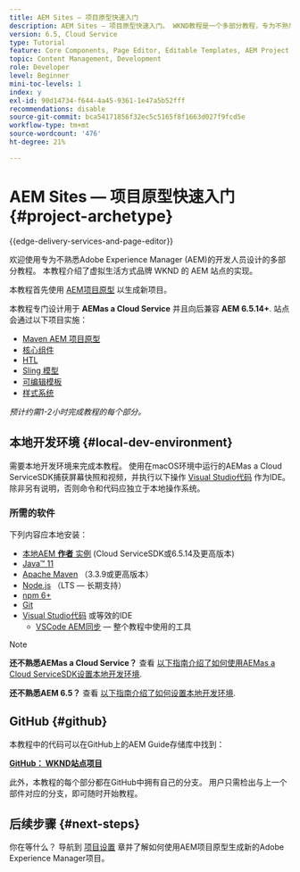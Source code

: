 ```yaml
---
title: AEM Sites — 项目原型快速入门
description: AEM Sites — 项目原型快速入门。 WKND教程是一个多部分教程，专为不熟悉Adobe Experience Manager的开发人员设计。 本教程介绍了虚拟生活方式品牌WKND的AEM站点的实施。 此教程涵盖了项目设置、maven原型、核心组件、可编辑模板、客户端库和组件开发等基本主题。
version: 6.5, Cloud Service
type: Tutorial
feature: Core Components, Page Editor, Editable Templates, AEM Project Archetype
topic: Content Management, Development
role: Developer
level: Beginner
mini-toc-levels: 1
index: y
exl-id: 90d14734-f644-4a45-9361-1e47a5b52fff
recommendations: disable
source-git-commit: bca54171856f32ec5c5165f8f1663d027f9fcd5e
workflow-type: tm+mt
source-wordcount: '476'
ht-degree: 21%

---
```


# AEM Sites — 项目原型快速入门 {#project-archetype}

{{edge-delivery-services-and-page-editor}}

欢迎使用专为不熟悉Adobe Experience Manager (AEM)的开发人员设计的多部分教程。 本教程介绍了虚拟生活方式品牌 WKND 的 AEM 站点的实现。

本教程首先使用 [AEM项目原型](https://experienceleague.adobe.com/docs/experience-manager-core-components/using/developing/archetype/overview.html) 以生成新项目。

本教程专门设计用于 **AEMas a Cloud Service** 并且向后兼容 **AEM 6.5.14+**. 站点会通过以下项目实施：

* [Maven AEM 项目原型](https://experienceleague.adobe.com/docs/experience-manager-core-components/using/developing/archetype/overview.html)
* [核心组件](https://experienceleague.adobe.com/docs/experience-manager-core-components/using/introduction.html?lang=zh-Hans)
* [HTL](https://experienceleague.adobe.com/docs/experience-manager-htl/content/getting-started.html)
* [Sling 模型](https://sling.apache.org/documentation/bundles/models.html)
* [可编辑模板](https://experienceleague.adobe.com/docs/experience-manager-learn/sites/page-authoring/template-editor-feature-video-use.html?lang=zh-Hans)
* [样式系统](https://experienceleague.adobe.com/docs/experience-manager-learn/sites/page-authoring/style-system-feature-video-use.html)

*预计约需1-2小时完成教程的每个部分。*

## 本地开发环境 {#local-dev-environment}

需要本地开发环境来完成本教程。 使用在macOS环境中运行的AEMas a Cloud ServiceSDK捕获屏幕快照和视频，并执行以下操作 [Visual Studio代码](https://code.visualstudio.com/) 作为IDE。 除非另有说明，否则命令和代码应独立于本地操作系统。

### 所需的软件

下列内容应本地安装：

* [本地AEM **作者** 实例](https://experience.adobe.com/#/downloads) (Cloud ServiceSDK或6.5.14及更高版本)
* [Java™ 11](https://downloads.experiencecloud.adobe.com/content/software-distribution/en/general.html)
* [Apache Maven](https://maven.apache.org/) （3.3.9或更高版本）
* [Node.js](https://nodejs.org/en/) （LTS — 长期支持）
* [npm 6+](https://www.npmjs.com/)
* [Git](https://git-scm.com/)
* [Visual Studio代码](https://code.visualstudio.com/) 或等效的IDE
   * [VSCode AEM同步](https://marketplace.visualstudio.com/items?itemName=yamato-ltd.vscode-aem-sync)  — 整个教程中使用的工具

>[!NOTE]
>
> **还不熟悉AEMas a Cloud Service？** 查看 [以下指南介绍了如何使用AEMas a Cloud ServiceSDK设置本地开发环境](https://experienceleague.adobe.com/docs/experience-manager-learn/cloud-service/local-development-environment-set-up/overview.html?lang=zh-Hans).
>
> **还不熟悉AEM 6.5？** 查看 [以下指南介绍了如何设置本地开发环境](https://experienceleague.adobe.com/docs/experience-manager-learn/foundation/development/set-up-a-local-aem-development-environment.html?lang=zh-Hans).

## GitHub {#github}

本教程中的代码可以在GitHub上的AEM Guide存储库中找到：

**[GitHub： WKND站点项目](https://github.com/adobe/aem-guides-wknd)**

此外，本教程的每个部分都在GitHub中拥有自己的分支。 用户只需检出与上一个部件对应的分支，即可随时开始教程。

## 后续步骤 {#next-steps}

你在等什么？ 导航到 [项目设置](project-setup.md) 章并了解如何使用AEM项目原型生成新的Adobe Experience Manager项目。
